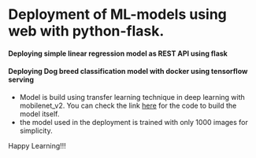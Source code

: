 # Deployment of ML-models using web with python-flask.


#### Deploying simple linear regression model as REST API using flask

#### Deploying Dog breed classification model with docker using tensorflow serving
- Model is build using transfer learning technique in deep learning with mobilenet_v2. You can check the link [here](https://colab.research.google.com/drive/1ESIS6-1TENYy3jObzVUGgwOtW2Iy8yqi?usp=sharing) for the code to build the model itself. 
- the model used in the deployment is trained with only 1000 images for simplicity.

Happy Learning!!!

